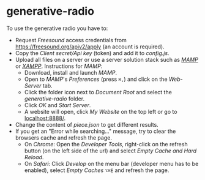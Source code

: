 # generative-radio

To use the generative radio you have to:

* Request *Freesound* access credentials from https://freesound.org/apiv2/apply (an account is required).
* Copy the *Client secret/Api key* (token) and add it to *config.js*.
* Upload all files on a server or use a server solution stack such as [*MAMP*](https://www.mamp.info/) or [*XAMPP*](https://www.apachefriends.org/).
   Instructions for *MAMP*:
  * Download, install and launch *MAMP*.
  * Open to *MAMP*'s *Preferences* (press ```⌘,```) and click on the *Web-Server* tab.
  * Click the folder icon next to *Document Root* and select the *generative-radio* folder.
  * Click *OK* and *Start Server*.
  * A website will open, click *My Website* on the top left or go to [localhost:8888/](localhost:8888/).
* Change the content of *piece.json* to get different results.
* If you get an "Error while searching..." message, try to clear the browsers cache and refresh the page.
  * On *Chrome*: Open the *Developer Tools*, right-click on the refresh button (on the left side of the url) and select *Empty Cache and Hard Reload*.
  * On *Safari*: Click *Develop* on the menu bar (developer menu has to be enabled), select *Empty Caches* ```⌥⌘E``` and refresh the page.
